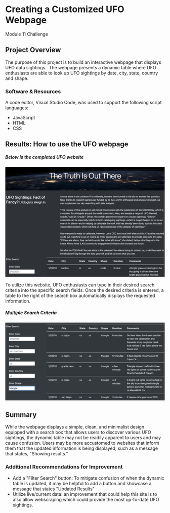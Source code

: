 # Creating a Customized UFO Webpage
Module 11 Challenge

## Project Overview
The purpose of this project is to build an interactive webpage that displays UFO data sightings.  The webpage presents a dynamic table where UFO enthusiasts are able to look up UFO sightings by date, city, state, country and shape.  

### Software & Resources
A code editor, Visual Studio Code, was used to support the following script languages:
- JavaScript
- HTML
- CSS

## Results: How to use the UFO webpage
##### Below is the completed UFO website
![fig1](https://github.com/retroxsky06/UFOs/blob/main/images/UFO_webpagetable.png)

To utilize this website, UFO enthusiasts can type in their desired search criteria into the specific search fields.  Once the desired criteria is entered, a table to the right of the search box automatically displays the requested information.  

##### Multiple Search Criteria
![fig2](https://github.com/retroxsky06/UFOs/blob/main/images/filterresults.png) 

## Summary
While the webpage displays a simple, clean, and minimalist design equipped with a search box that allows users to discover various UFO sightings, the dynamic table may not be readily apparent to users and may cause confusion.  Users may be more accustomed to websites that inform them that the updated information is being displayed, such as a message that states, "Showing results."

### Additional Recommendations for Improvement
- Add a "Filter Search" button: To mitigate confusion of when the dynamic table is updated, it may be helpful to add a button and showcase a message that states "Updated Results"
- Utilize live/current data: an improvement that could help this site is to also allow webscraping which could provide the most up-to-date UFO sightings.


